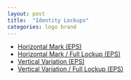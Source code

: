 ```yaml
---
layout: post
title:  "Identity Lockups"
categories: logo brand
---
```


- [Horizontal Mark (EPS)](../downloads/horz-mark.eps)
- [Horizontal Mark / Full Lockup (EPS)](../downloads/horz-mark_lockup.eps)
- [Vertical Variation (EPS)](../downloads/vert-mark.eps)
- [Vertical Variation / Full Lockup (EPS)](../downloads/vert-mark_lockup.eps)